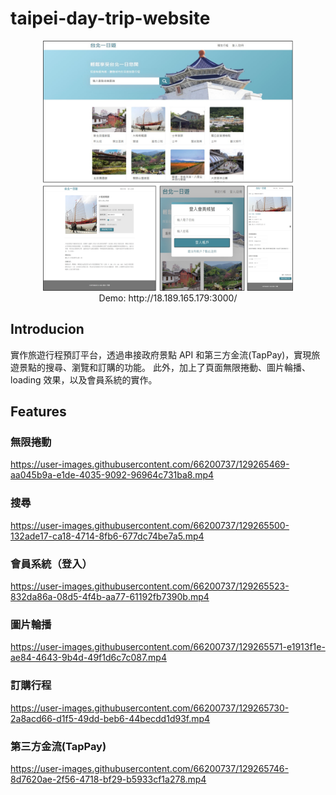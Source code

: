 # taipei-day-trip-website

<p align="center">
  <img src="./readmeImages/taipei-day-2.png" width="400px" height="400px" alt="protfolio image">
  <br/>
  Demo: http://18.189.165.179:3000/
</p>

## Introducion

實作旅遊行程預訂平台，透過串接政府景點 API 和第三方金流(TapPay)，實現旅遊景點的搜尋、瀏覽和訂購的功能。
此外，加上了頁面無限捲動、圖片輪播、loading 效果，以及會員系統的實作。

## Features

### 無限捲動

https://user-images.githubusercontent.com/66200737/129265469-aa045b9a-e1de-4035-9092-96964c731ba8.mp4

### 搜尋

https://user-images.githubusercontent.com/66200737/129265500-132ade17-ca18-4714-8fb6-677dc74be7a5.mp4

### 會員系統（登入）

https://user-images.githubusercontent.com/66200737/129265523-832da86a-08d5-4f4b-aa77-61192fb7390b.mp4

### 圖片輪播

https://user-images.githubusercontent.com/66200737/129265571-e1913f1e-ae84-4643-9b4d-49f1d6c7c087.mp4

### 訂購行程

https://user-images.githubusercontent.com/66200737/129265730-2a8acd66-d1f5-49dd-beb6-44becdd1d93f.mp4

### 第三方金流(TapPay)

https://user-images.githubusercontent.com/66200737/129265746-8d7620ae-2f56-4718-bf29-b5933cf1a278.mp4
